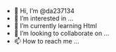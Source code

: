 - 👋 Hi, I’m @da237134
- 👀 I’m interested in ...
- 🌱 I’m currently learning Html
- 💞️ I’m looking to collaborate on ...
- 📫 How to reach me ...

<!---
da237134/da237134 is a ✨ special ✨ repository because its `README.md` (this file) appears on your GitHub profile.
You can click the Preview link to take a look at your changes.
--->
